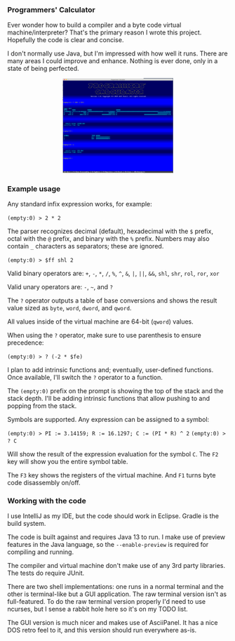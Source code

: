 ### Programmers' Calculator 

Ever wonder how to build a compiler and a byte code virtual machine/interpreter?
That's the primary reason I wrote this project.  Hopefully the code is clear and concise.

I don't normally use Java, but I'm impressed with how well it runs. There are many areas 
I could improve and enhance.  Nothing is ever done, only in a state of being perfected.

<div align="center">
    <a href="https://raw.github.com/jeffpanici75/programmers-calculator/master/assets/prog-calc-example.png">
        <img src="/assets/prog-calc-example.png" width="50%" height="50%" />
    </a>
</div>

### Example usage

Any standard infix expression works, for example:

`(empty:0) > 2 * 2`

The parser recognizes decimal (default), hexadecimal with the `$` prefix, 
octal with the `@` prefix, and binary with the `%` prefix.  Numbers may also contain
`_` characters as separators; these are ignored.

`(empty:0) > $ff shl 2`

Valid binary operators are: `+`, `-`, `*`, `/`, `%`, `^`, `&`, `|`, `||`, `&&`, `shl`, `shr`, `rol`, `ror`, `xor`

Valid unary operators are: `-`, `~`, and `?`

The `?` operator outputs a table of base conversions and 
shows the result value sized as `byte`, `word`, `dword`, and `qword`.

All values inside of the virtual machine are 64-bit (`qword`) values.

When using the `?` operator, make sure to use parenthesis to ensure precedence:

`(empty:0) > ? (-2 * $fe)`

I plan to add intrinsic functions and; eventually, user-defined functions. Once available, I'll switch
the `?` operator to a function.

The `(empty:0)` prefix on the prompt is showing the top of the stack and the stack depth. I'll be adding
intrinsic functions that allow pushing to and popping from the stack.

Symbols are supported.  Any expression can be assigned to a symbol:

`(empty:0) > PI := 3.14159; R := 16.1297; C := (PI * R) ^ 2`
`(empty:0) > ? C`

Will show the result of the expression evaluation for the symbol `C`.  The `F2` key will show you
the entire symbol table.

The `F3` key shows the registers of the virtual machine.  And `F1` turns byte code disassembly on/off.

### Working with the code

I use IntelliJ as my IDE, but the code should work in Eclipse.  Gradle
is the build system.

The code is built against and requires Java 13 to run.  I make use of preview
features in the Java language, so the `--enable-preview` is required for compiling
and running.

The compiler and virtual machine don't make use of any 3rd party libraries.  The tests 
do require JUnit.

There are two shell implementations: one runs in a normal terminal and the other
is terminal-like but a GUI application.  The raw terminal version isn't as
full-featured.  To do the raw terminal version properly I'd need to use
ncurses, but I sense a rabbit hole here so it's on my TODO list.

The GUI version is much nicer and makes use of AsciiPanel.  It has a nice DOS retro feel
to it, and this version should run everywhere as-is.